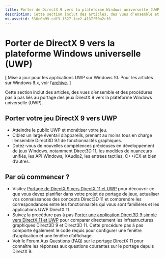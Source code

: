 ```yaml
---
title: Porter de DirectX 9 vers la plateforme Windows universelle (UWP)
description: Cette section inclut des articles, des vues d’ensemble et des procédures pas à pas liés au portage des jeux DirectX 9 vers la plateforme Windows universelle (UWP).
ms.assetid: 536c0b99-cdf3-1527-1ee2-4187f50a2cf0
---
```


# Porter de DirectX 9 vers la plateforme Windows universelle (UWP)


\[ Mise à jour pour les applications UWP sur Windows 10. Pour les articles sur Windows 8.x, voir l’[archive](http://go.microsoft.com/fwlink/p/?linkid=619132). \]

Cette section inclut des articles, des vues d’ensemble et des procédures pas à pas liés au portage des jeux DirectX 9 vers la plateforme Windows universelle (UWP).

##  Porter votre jeu DirectX 9 vers UWP


-   Atteindre le public UWP et monétiser votre jeu.
-   Ciblez un large éventail d’appareils, prenant au moins tous en charge l’ensemble Direct3D 9.1 de fonctionnalités graphiques.
-   Dotez-vous de nouvelles compétences précieuses en développement de jeux Windows, notamment Direct3D 11, les modèles de nuanceurs unifiés, les API Windows, XAudio2, les entrées tactiles, C++/CX et bien d’autres.

## Par où commencer ?


-   Visitez [Portage de DirectX 9 vers DirectX 11 et UWP](porting-considerations.md) pour découvrir ce que vous devez planifier dans votre projet de portage de jeux, actualiser vos connaissances des concepts Direct3D 11 et comprendre les correspondances entre les fonctionnalités qui vous sont familières et les applications UWP DirectX 11.
-   Suivez la procédure pas à pas [Porter une application Direct3D 9 simple vers DirectX 11 et UWP](walkthrough--simple-port-from-direct3d-9-to-11-1.md) pour comparer directement les infrastructures graphiques Direct3D 9 et Direct3D 11. Cette procédure pas à pas comporte également le code requis pour configurer une fenêtre d’application et une fenêtre d’affichage.
-   Voir le [Forum Aux Questions (FAQ) sur le portage DirectX 11](directx-porting-faq.md) pour connaître les réponses aux questions courantes sur le portage depuis DirectX 9.

 

 






<!--HONumber=Mar16_HO1-->


